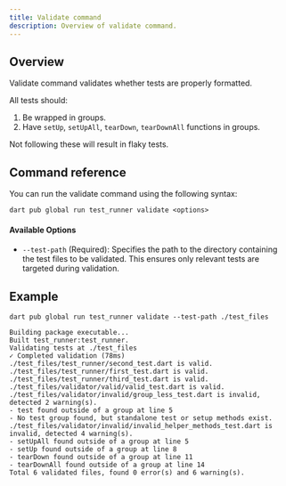 ```yaml
---
title: Validate command
description: Overview of validate command.
---
```

## Overview
Validate command validates whether tests are properly formatted.

All tests should:
1. Be wrapped in groups.
2. Have `setUp`, `setUpAll`, `tearDown`, `tearDownAll` functions in groups.

Not following these will result in flaky tests.

## Command reference

You can run the validate command using the following syntax:
```
dart pub global run test_runner validate <options>
```

#### Available Options
- `--test-path` (Required):
  Specifies the path to the directory containing the test files to be validated. This ensures only relevant tests are targeted during validation.


## Example
```shell
dart pub global run test_runner validate --test-path ./test_files 
```


```shell
Building package executable... 
Built test_runner:test_runner.
Validating tests at ./test_files
✓ Completed validation (78ms)
./test_files/test_runner/second_test.dart is valid.
./test_files/test_runner/first_test.dart is valid.
./test_files/test_runner/third_test.dart is valid.
./test_files/validator/valid/valid_test.dart is valid.
./test_files/validator/invalid/group_less_test.dart is invalid, detected 2 warning(s).
- test found outside of a group at line 5
- No test group found, but standalone test or setup methods exist.
./test_files/validator/invalid/invalid_helper_methods_test.dart is invalid, detected 4 warning(s).
- setUpAll found outside of a group at line 5
- setUp found outside of a group at line 8
- tearDown found outside of a group at line 11
- tearDownAll found outside of a group at line 14
Total 6 validated files, found 0 error(s) and 6 warning(s).
```